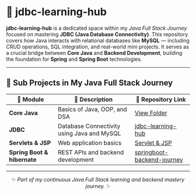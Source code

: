 <h1>📘 jdbc-learning-hub</h1>

<p>
  <strong>jdbc-learning-hub</strong> is a dedicated space within my 
  <em>Java Full Stack Journey</em> focused on mastering 
  <strong>JDBC (Java Database Connectivity)</strong>. 
  This repository covers how Java interacts with relational databases like 
  <strong>MySQL</strong> — including CRUD operations, SQL integration, and real-world mini projects. 
  It serves as a crucial bridge between <strong>Core Java</strong> and 
  <strong>Backend Development</strong>, building the foundation for 
  <strong>Spring</strong> and <strong>Spring Boot</strong> technologies.
</p>

<hr>

<h2>🚀 Sub Projects in My Java Full Stack Journey</h2>

<table>
  <thead>
    <tr>
      <th>📂 Module</th>
      <th>📝 Description</th>
      <th>🔗 Repository Link</th>
    </tr>
  </thead>
  <tbody>
    <tr>
      <td><strong>Core Java</strong></td>
      <td>Basics of Java, OOP, and DSA</td>
      <td><a href="https://github.com/Ritesh-sharma-14/java-fullstack-journey" target="_blank">View Folder</a></td>
    </tr>
    <tr>
      <td><strong>JDBC</strong></td>
      <td>Database Connectivity using Java and MySQL</td>
      <td><a href="https://github.com/Ritesh-sharma-14/jdbc-learning-hub" target="_blank">jdbc-learning-hub</a></td>
    </tr>
    <tr>
      <td><strong>Servlets & JSP</strong></td>
      <td>Web application basics</td>
      <td><a href="https://github.com/Ritesh-sharma-14/jdbc-learning-hub" target="_blank">Servlet & JSP</a></td>
    </tr>
    <tr>
      <td><strong>Spring Boot & hibernate</strong></td>
      <td>REST APIs and backend development</td>
      <td><a href="https://github.com/Ritesh-sharma-14/springboot-backend-journey" target="_blank">springboot-backend-journey</a></td>
    </tr>
  </tbody>
</table>

<hr>

<p align="center">✨ <em>Part of my continuous Java Full Stack learning and backend mastery journey.</em> ✨</p>

